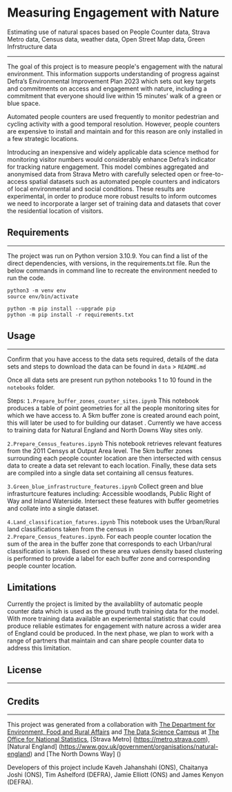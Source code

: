 # Measuring Engagement with Nature

Estimating use of natural spaces based on People Counter data, Strava Metro data, Census data, weather data, Open Street Map data, Green Infrstructure data

________________________________________________________________
The goal of this project is to measure people's engagement with the natural environment. This information supports understanding of progress against Defra’s Environmental Improvement Plan 2023 which sets out key targets and commitments on access and engagement with nature, including a commitment that everyone should live within 15 minutes’ walk of a green or blue space.

Automated people counters are used frequently to monitor pedestrian and cycling activity with a good temporal resolution. However, people counters are expensive to install and maintain and for this reason are only installed in a few strategic locations. 

Introducing an inexpensive and widely applicable data science method for monitoring visitor numbers would considerably enhance Defra’s indicator for tracking nature engagement. This model combines aggregated and anonymised data from Strava Metro with carefully selected open or free-to-access spatial datasets such as automated people counters and indicators of local environmental and social conditions. These results are experimental, in order to produce more robust results to inform outcomes we need to incorporate a larger set of training data and datasets that cover the residential location of visitors. 


## Requirements
_________________________________________________________________

The project was run on Python version 3.10.9. You can find a list of the direct dependencies, with versions, in the requirements.txt file.
Run the below commands in command line to recreate the environment needed to run the code.

```shell
python3 -m venv env
source env/bin/activate

python -m pip install --upgrade pip
python -m pip install -r requirements.txt

```


## Usage
_________________________________________________________________
Confirm that you have access to the data sets required, details of the data sets and steps to download the data can be found in `data` > `README.md`

Once all data sets are present run python notebooks 1 to 10 found in the `notebooks` folder. 

Steps:
`1.Prepare_buffer_zones_counter_sites.ipynb` This notebook produces a table of point geometries for all the people monitoring sites for which we have access to. A 5km buffer zone is created around each point, this will later be used to for building our dataset . Currently we have access to training data for Natural England and North Downs Way sites only.

`2.Prepare_Census_features.ipynb` This notebook retrieves relevant features from the 2011 Censys at Output Area level. The 5km buffer zones surrounding each people counter location are then intersected with census data to create a data set relevant to each location. Finally, these data sets are compiled into a single data set containing all census features.

`3.Green_blue_infrastructure_features.ipynb` Collect green and blue infrasturtcure features including: Accessible woodlands, Public Right of Way and Inland Waterside. Intersect these features with buffer geometries and collate into a single dataset.

`4.Land_classification_fatures.ipynb` This notebook uses the Urban/Rural land classifications taken from the census in `2.Prepare_Census_features.ipynb`. For each people counter location the sum of the area in the buffer zone that corresponds to each Urban/rural classification is taken. Based on these area values density based clustering is performed to provide a label for each buffer zone and corresponding people counter location. 



## Limitations

Currently the project is limited by the availablilty of automatic people counter data which is used as the ground truth training data for the model. With more training data available an experiemental statistic that could produce reliable estimates for engagement with nature across a wider area of England could be produced.  In the next phase, we plan to work with a range of partners that maintain and can share people counter data to address this limitation.

## License
_________________________________________________________________


## Credits
_________________________________________________________________

This project was generated from a collaboration with [The Department for Environment, Food and Rural Affairs](https://www.gov.uk/government/organisations/department-for-environment-food-rural-affairs) and [The Data Science Campus](https://datasciencecampus.ons.gov.uk/) at [The Office for National Statistics](https://www.ons.gov.uk/), [Strava Metro] (https://metro.strava.com), [Natural England] (https://www.gov.uk/government/organisations/natural-england) and [The North Downs Way] () 

Developers of this project include Kaveh Jahanshahi (ONS),  Chaitanya Joshi (ONS), Tim Ashelford (DEFRA), Jamie Elliott (ONS) and James Kenyon (DEFRA). 
